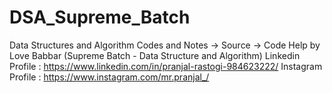 # DSA_Supreme_Batch
Data Structures and Algorithm Codes and Notes -> Source -> Code Help by Love Babbar (Supreme Batch - Data Structure and Algorithm)
Linkedin Profile : https://www.linkedin.com/in/pranjal-rastogi-984623222/
Instagram Profile : https://www.instagram.com/mr.pranjal_/
